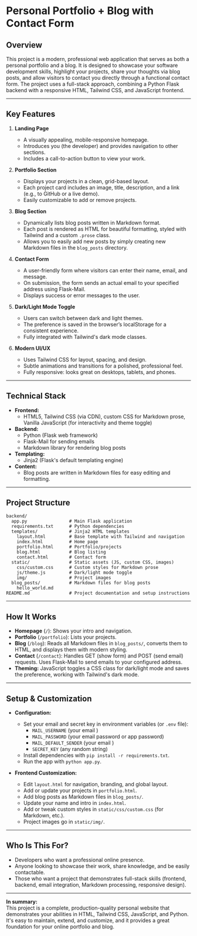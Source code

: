 # Personal Portfolio + Blog with Contact Form

## Overview
This project is a modern, professional web application that serves as both a personal portfolio and a blog. It is designed to showcase your software development skills, highlight your projects, share your thoughts via blog posts, and allow visitors to contact you directly through a functional contact form. The project uses a full-stack approach, combining a Python Flask backend with a responsive HTML, Tailwind CSS, and JavaScript frontend.

---

## Key Features

1. **Landing Page**
   - A visually appealing, mobile-responsive homepage.
   - Introduces you (the developer) and provides navigation to other sections.
   - Includes a call-to-action button to view your work.

2. **Portfolio Section**
   - Displays your projects in a clean, grid-based layout.
   - Each project card includes an image, title, description, and a link (e.g., to GitHub or a live demo).
   - Easily customizable to add or remove projects.

3. **Blog Section**
   - Dynamically lists blog posts written in Markdown format.
   - Each post is rendered as HTML for beautiful formatting, styled with Tailwind and a custom `.prose` class.
   - Allows you to easily add new posts by simply creating new Markdown files in the `blog_posts` directory.

4. **Contact Form**
   - A user-friendly form where visitors can enter their name, email, and message.
   - On submission, the form sends an actual email to your specified address using Flask-Mail.
   - Displays success or error messages to the user.

5. **Dark/Light Mode Toggle**
   - Users can switch between dark and light themes.
   - The preference is saved in the browser’s localStorage for a consistent experience.
   - Fully integrated with Tailwind's dark mode classes.

6. **Modern UI/UX**
   - Uses Tailwind CSS for layout, spacing, and design.
   - Subtle animations and transitions for a polished, professional feel.
   - Fully responsive: looks great on desktops, tablets, and phones.

---

## Technical Stack

- **Frontend:**  
  - HTML5, Tailwind CSS (via CDN), custom CSS for Markdown prose, Vanilla JavaScript (for interactivity and theme toggle)
- **Backend:**  
  - Python (Flask web framework)
  - Flask-Mail for sending emails
  - Markdown library for rendering blog posts
- **Templating:**  
  - Jinja2 (Flask's default templating engine)
- **Content:**  
  - Blog posts are written in Markdown files for easy editing and formatting.

---

## Project Structure

```
backend/
  app.py                # Main Flask application
  requirements.txt      # Python dependencies
  templates/            # Jinja2 HTML templates
    layout.html         # Base template with Tailwind and navigation
    index.html          # Home page
    portfolio.html      # Portfolio/projects
    blog.html           # Blog listing
    contact.html        # Contact form
  static/               # Static assets (JS, custom CSS, images)
    css/custom.css      # Custom styles for Markdown prose
    js/theme.js         # Dark/light mode toggle
    img/                # Project images
  blog_posts/           # Markdown files for blog posts
    hello_world.md
README.md               # Project documentation and setup instructions
```

---

## How It Works

- **Homepage** (`/`): Shows your intro and navigation.
- **Portfolio** (`/portfolio`): Lists your projects.
- **Blog** (`/blog`): Reads all Markdown files in `blog_posts/`, converts them to HTML, and displays them with modern styling.
- **Contact** (`/contact`): Handles GET (show form) and POST (send email) requests. Uses Flask-Mail to send emails to your configured address.
- **Theming:** JavaScript toggles a CSS class for dark/light mode and saves the preference, working with Tailwind's dark mode.

---

## Setup & Customization

- **Configuration:**  
  - Set your email and secret key in environment variables (or `.env` file):
    - `MAIL_USERNAME` (your email )
    - `MAIL_PASSWORD` (your email password or app password)
    - `MAIL_DEFAULT_SENDER` (your email )
    - `SECRET_KEY` (any random string)
  - Install dependencies with `pip install -r requirements.txt`.
  - Run the app with `python app.py`.

- **Frontend Customization:**  
  - Edit `layout.html` for navigation, branding, and global layout.
  - Add or update your projects in `portfolio.html`.
  - Add blog posts as Markdown files in `blog_posts/`.
  - Update your name and intro in `index.html`.
  - Add or tweak custom styles in `static/css/custom.css` (for Markdown, etc.).
  - Project images go in `static/img/`.

---

## Who Is This For?

- Developers who want a professional online presence.
- Anyone looking to showcase their work, share knowledge, and be easily contactable.
- Those who want a project that demonstrates full-stack skills (frontend, backend, email integration, Markdown processing, responsive design).

---

**In summary:**  
This project is a complete, production-quality personal website that demonstrates your abilities in HTML, Tailwind CSS, JavaScript, and Python. It's easy to maintain, extend, and customize, and it provides a great foundation for your online portfolio and blog.
